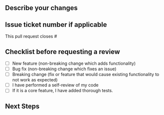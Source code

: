 ## Describe your changes

## Issue ticket number if applicable 
This pull request closes #

## Checklist before requesting a review
- [ ] New feature (non-breaking change which adds functionality)
- [ ] Bug fix (non-breaking change which fixes an issue)
- [ ] Breaking change (fix or feature that would cause existing functionality to not work as expected)
- [ ] I have performed a self-review of my code
- [ ] If it is a core feature, I have added thorough tests.

## Next Steps

